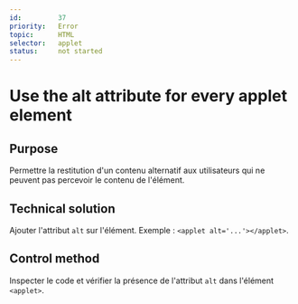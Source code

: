 ```yaml
---
id:         37
priority:   Error
topic:      HTML
selector:   applet
status:     not started
---
```


# Use the alt attribute for every applet element

## Purpose

Permettre la restitution d'un contenu alternatif aux utilisateurs qui ne peuvent pas percevoir le contenu de l'élément.

## Technical solution

Ajouter l'attribut `alt` sur l'élément. Exemple : `<applet alt='...'></applet>`.

## Control method

Inspecter le code et vérifier la présence de l'attribut `alt` dans l'élément `<applet>`.
